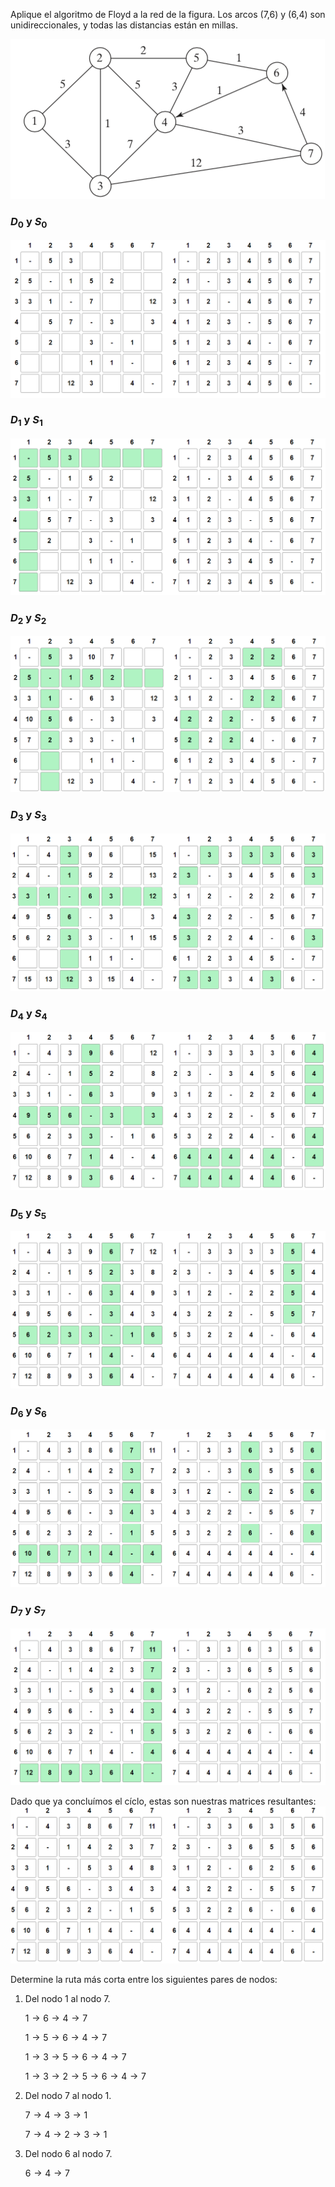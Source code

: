 Aplique el algoritmo de Floyd a la red de la figura. Los arcos (7,6) y (6,4) son unidireccionales, y todas las distancias están en millas.

![Ejercicio del algoritmo de Floyd](./images/OR.May%2012,%202024.M3%205.7.img%201.png)

### $D_0$ y $S_0$
![Ejercicio del algoritmo de Floyd](./images/OR.May%2012,%202024.M3%205.7.img%202.png)

### $D_1$ y $S_1$
![Ejercicio del algoritmo de Floyd](./images/OR.May%2012,%202024.M3%205.7.img%203.png)

### $D_2$ y $S_2$
![Ejercicio del algoritmo de Floyd](./images/OR.May%2012,%202024.M3%205.7.img%204.png)

### $D_3$ y $S_3$
![Ejercicio del algoritmo de Floyd](./images/OR.May%2012,%202024.M3%205.7.img%205.png)

### $D_4$ y $S_4$
![Ejercicio del algoritmo de Floyd](./images/OR.May%2012,%202024.M3%205.7.img%206.png)

### $D_5$ y $S_5$
![Ejercicio del algoritmo de Floyd](./images/OR.May%2012,%202024.M3%205.7.img%207.png)

### $D_6$ y $S_6$
![Ejercicio del algoritmo de Floyd](./images/OR.May%2012,%202024.M3%205.7.img%208.png)

### $D_7$ y $S_7$
![Ejercicio del algoritmo de Floyd](./images/OR.May%2012,%202024.M3%205.7.img%209.png)

Dado que ya concluímos el cíclo, estas son nuestras matrices resultantes:
![Ejercicio del algoritmo de Floyd](./images/OR.May%2012,%202024.M3%205.7.img%2010.png)

Determine la ruta más corta entre los siguientes pares de nodos:

1. Del nodo 1 al nodo 7.
   
   $1\to6\to4\to7$

   $1\to5\to6\to4\to7$

   $1\to3\to5\to6\to4\to7$

   $1\to3\to2\to5\to6\to4\to7$

2. Del nodo 7 al nodo 1.

   $7\to4\to3\to1$
    
   $7\to4\to2\to3\to1$
    

3. Del nodo 6 al nodo 7.

   $6\to4\to7$